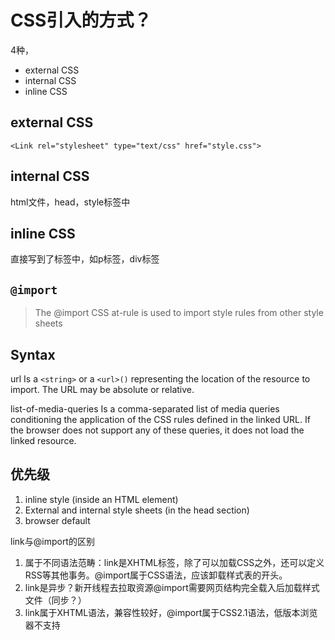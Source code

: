# CSS引入的方式？

4种，

- external CSS
- internal CSS
- inline CSS


## external CSS

`<Link rel="stylesheet" type="text/css" href="style.css">`

## internal CSS

html文件，head，style标签中

## inline CSS

直接写到了标签中，如p标签，div标签

## `@import`

> The @import CSS at-rule is used to import style rules from other style sheets

## Syntax

url
Is a `<string>` or a `<url>()` representing the location of the resource to import. The URL may be absolute or relative.

list-of-media-queries
Is a comma-separated list of media queries conditioning the application of the CSS rules defined in the linked URL. If the browser does not support any of these queries, it does not load the linked resource.


## 优先级

1. inline style (inside an HTML element)
2. External and internal style sheets (in the head section)
3. browser default



link与@import的区别

1. 属于不同语法范畴：link是XHTML标签，除了可以加载CSS之外，还可以定义RSS等其他事务。@import属于CSS语法，应该卸载样式表的开头。
2. link是异步？新开线程去拉取资源@import需要网页结构完全载入后加载样式文件（同步？）
3. link属于XHTML语法，兼容性较好，@import属于CSS2.1语法，低版本浏览器不支持